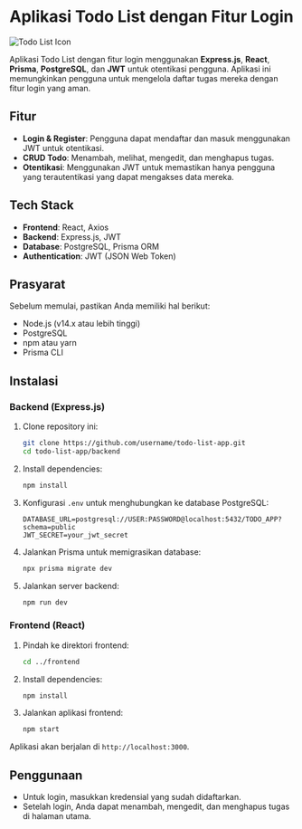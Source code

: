 # Aplikasi Todo List dengan Fitur Login

![Todo List Icon](https://img.icons8.com/ios/50/000000/todo-list.png)

Aplikasi Todo List dengan fitur login menggunakan **Express.js**, **React**, **Prisma**, **PostgreSQL**, dan **JWT** untuk otentikasi pengguna. Aplikasi ini memungkinkan pengguna untuk mengelola daftar tugas mereka dengan fitur login yang aman.

## Fitur
- **Login & Register**: Pengguna dapat mendaftar dan masuk menggunakan JWT untuk otentikasi.
- **CRUD Todo**: Menambah, melihat, mengedit, dan menghapus tugas.
- **Otentikasi**: Menggunakan JWT untuk memastikan hanya pengguna yang terautentikasi yang dapat mengakses data mereka.

## Tech Stack
- **Frontend**: React, Axios
- **Backend**: Express.js, JWT
- **Database**: PostgreSQL, Prisma ORM
- **Authentication**: JWT (JSON Web Token)

## Prasyarat
Sebelum memulai, pastikan Anda memiliki hal berikut:
- Node.js (v14.x atau lebih tinggi)
- PostgreSQL
- npm atau yarn
- Prisma CLI

## Instalasi

### Backend (Express.js)

1. Clone repository ini:
   ```bash
   git clone https://github.com/username/todo-list-app.git
   cd todo-list-app/backend
   ```

2. Install dependencies:
   ```bash
   npm install
   ```

3. Konfigurasi `.env` untuk menghubungkan ke database PostgreSQL:
   ```env
   DATABASE_URL=postgresql://USER:PASSWORD@localhost:5432/TODO_APP?schema=public
   JWT_SECRET=your_jwt_secret
   ```

4. Jalankan Prisma untuk memigrasikan database:
   ```bash
   npx prisma migrate dev
   ```

5. Jalankan server backend:
   ```bash
   npm run dev
   ```

### Frontend (React)

1. Pindah ke direktori frontend:
   ```bash
   cd ../frontend
   ```

2. Install dependencies:
   ```bash
   npm install
   ```

3. Jalankan aplikasi frontend:
   ```bash
   npm start
   ```

Aplikasi akan berjalan di `http://localhost:3000`.

## Penggunaan
- Untuk login, masukkan kredensial yang sudah didaftarkan.
- Setelah login, Anda dapat menambah, mengedit, dan menghapus tugas di halaman utama.


